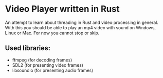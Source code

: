 # Video Player written in Rust

An attempt to learn about threading in Rust and video processing in general. With this you should be able to play an mp4 video with sound on Windows, Linux or Mac. For now you cannot stop or skip.

## Used libraries:

- ffmpeg (for decoding frames)
- SDL2 (for presenting video frames)
- libsoundio (for presenting audio frames)
